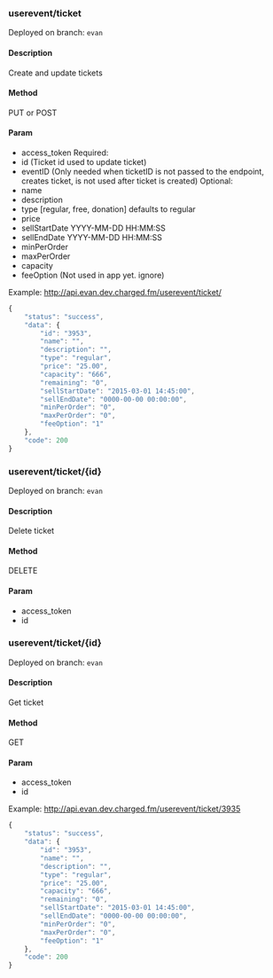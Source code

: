 ### **userevent/ticket**

Deployed on branch: `evan`

#### **Description**

Create and update tickets

#### **Method**

PUT or POST

#### **Param**

- access_token
Required:
- id (Ticket id used to update ticket)
- eventID (Only needed when ticketID is not passed to the endpoint, creates ticket, is not used after ticket is created)
Optional:
- name
- description
- type [regular, free, donation] defaults to regular
- price
- sellStartDate YYYY-MM-DD HH:MM:SS
- sellEndDate YYYY-MM-DD HH:MM:SS
- minPerOrder
- maxPerOrder
- capacity
- feeOption (Not used in app yet. ignore)



Example:
http://api.evan.dev.charged.fm/userevent/ticket/
```javascript
{
    "status": "success",
    "data": {
        "id": "3953",
        "name": "",
        "description": "",
        "type": "regular",
        "price": "25.00",
        "capacity": "666",
        "remaining": "0",
        "sellStartDate": "2015-03-01 14:45:00",
        "sellEndDate": "0000-00-00 00:00:00",
        "minPerOrder": "0",
        "maxPerOrder": "0",
        "feeOption": "1"
    },
    "code": 200
}
```




### **userevent/ticket/{id}**

Deployed on branch: `evan`

#### **Description**

Delete ticket

#### **Method**

DELETE

#### **Param**

- access_token
- id



### **userevent/ticket/{id}**

Deployed on branch: `evan`

#### **Description**

Get ticket

#### **Method**

GET

#### **Param**

- access_token
- id

Example:
http://api.evan.dev.charged.fm/userevent/ticket/3935
```javascript
{
    "status": "success",
    "data": {
        "id": "3953",
        "name": "",
        "description": "",
        "type": "regular",
        "price": "25.00",
        "capacity": "666",
        "remaining": "0",
        "sellStartDate": "2015-03-01 14:45:00",
        "sellEndDate": "0000-00-00 00:00:00",
        "minPerOrder": "0",
        "maxPerOrder": "0",
        "feeOption": "1"
    },
    "code": 200
}
```
